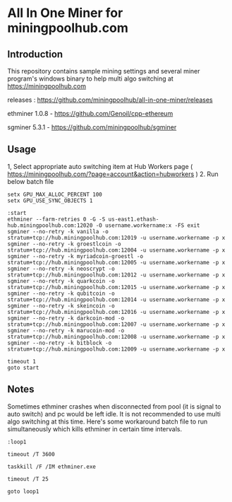 # All In One Miner for miningpoolhub.com

## Introduction

This repository contains sample mining settings and several miner program's windows binary to help multi algo switching at https://miningpoolhub.com


releases : https://github.com/miningpoolhub/all-in-one-miner/releases


ethminer 1.0.8 - https://github.com/Genoil/cpp-ethereum

sgminer 5.3.1 - https://github.com/miningpoolhub/sgminer


## Usage

1, Select appropriate auto switching item at Hub Workers page ( https://miningpoolhub.com/?page=account&action=hubworkers )
2. Run below batch file

    setx GPU_MAX_ALLOC_PERCENT 100
    setx GPU_USE_SYNC_OBJECTS 1

    :start
    ethminer --farm-retries 0 -G -S us-east1.ethash-hub.miningpoolhub.com:12020 -O username.workername:x -FS exit
    sgminer --no-retry -k vanilla -o stratum+tcp://hub.miningpoolhub.com:12019 -u username.workername -p x
    sgminer --no-retry -k groestlcoin -o stratum+tcp://hub.miningpoolhub.com:12004 -u username.workername -p x
    sgminer --no-retry -k myriadcoin-groestl -o stratum+tcp://hub.miningpoolhub.com:12005 -u username.workername -p x
    sgminer --no-retry -k neoscrypt -o stratum+tcp://hub.miningpoolhub.com:12012 -u username.workername -p x
    sgminer --no-retry -k quarkcoin -o stratum+tcp://hub.miningpoolhub.com:12015 -u username.workername -p x
    sgminer --no-retry -k qubitcoin -o stratum+tcp://hub.miningpoolhub.com:12014 -u username.workername -p x
    sgminer --no-retry -k skeincoin -o stratum+tcp://hub.miningpoolhub.com:12016 -u username.workername -p x
    sgminer --no-retry -k darkcoin-mod -o stratum+tcp://hub.miningpoolhub.com:12007 -u username.workername -p x
    sgminer --no-retry -k marucoin-mod -o stratum+tcp://hub.miningpoolhub.com:12008 -u username.workername -p x
    sgminer --no-retry -k bitblock -o stratum+tcp://hub.miningpoolhub.com:12009 -u username.workername -p x

    timeout 1
    goto start



## Notes

Sometimes ethminer crashes when disconnected from pool (it is signal to auto switch) and pc would be left idle. It is not recommended to use multi algo switching at this time.
Here's some workaround batch file to run simultaneously which kills ethminer in certain time intervals.


    :loop1

    timeout /T 3600

    taskkill /F /IM ethminer.exe

    timeout /T 25

    goto loop1